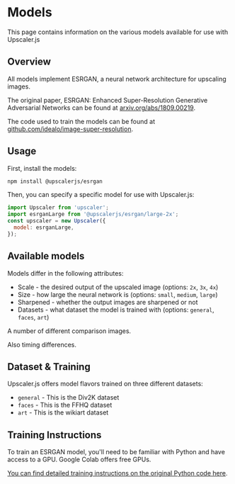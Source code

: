 # Models

This page contains information on the various models available for use with Upscaler.js

## Overview

All models implement ESRGAN, a neural network architecture for upscaling images.

The original paper, ESRGAN: Enhanced Super-Resolution Generative Adversarial Networks can be found at [arxiv.org/abs/1809.00219](https://arxiv.org/abs/1809.00219).

The code used to train the models can be found at [github.com/idealo/image-super-resolution](https://github.com/idealo/image-super-resolution). 

## Usage

First, install the models:

```bash
npm install @upscalerjs/esrgan
```

Then, you can specify a specific model for use with Upscaler.js:

```javascript
import Upscaler from 'upscaler';
import esrganLarge from '@upscalerjs/esrgan/large-2x';
const upscaler = new Upscaler({
  model: esrganLarge,
});
```

## Available models

Models differ in the following attributes:

- Scale - the desired output of the upscaled image (options: `2x`, `3x`, `4x`)
- Size - how large the neural network is (options: `small`, `medium`, `large`)
- Sharpened - whether the output images are sharpened or not
- Datasets - what dataset the model is trained with (options: `general`, `faces`, `art`)

A number of different comparison images.

Also timing differences.

## Dataset & Training

Upscaler.js offers model flavors trained on three different datasets:

- `general` - This is the Div2K dataset
- `faces` - This is the FFHQ dataset
- `art` - This is the wikiart dataset

## Training Instructions

To train an ESRGAN model, you'll need to be familiar with Python and have access to a GPU. Google Colab offers free GPUs.

[You can find detailed training instructions on the original Python code here](https://github.com/idealo/image-super-resolution#training).
